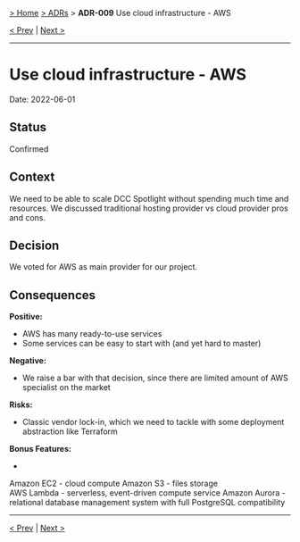 [> Home](../README.md) [> ADRs](README.md) > **ADR-009** Use cloud infrastructure - AWS

[< Prev](ADR-008-separation-of-concerns.md)  |  [Next >](ADR-010-authorization-OAuth.md)

---

# Use cloud infrastructure - AWS

Date: 2022-06-01

## Status

Confirmed

## Context

We need to be able to scale DCC Spotlight without spending much time and resources. We discussed traditional hosting provider vs cloud provider pros and cons.

## Decision

We voted for AWS as main provider for our project.

## Consequences

**Positive:**

- AWS has many ready-to-use services
- Some services can be easy to start with (and yet hard to master)

**Negative:**

- We raise a bar with that decision, since there are limited amount of AWS specialist on the market

**Risks:**

- Classic vendor lock-in, which we need to tackle with some deployment abstraction like Terraform

**Bonus Features:**

- 
Amazon EC2 - cloud compute
Amazon S3 - files storage  
AWS Lambda - serverless, event-driven compute service
Amazon Aurora - relational database management system with full PostgreSQL compatibility

---

[< Prev](ADR-008-separation-of-concerns.md)  |  [Next >](ADR-010-authorization-OAuth.md)
